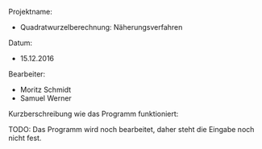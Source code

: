﻿Projektname:
- Quadratwurzelberechnung: Näherungsverfahren

Datum:
- 15.12.2016

Bearbeiter:
- Moritz Schmidt
- Samuel Werner

Kurzberschreibung wie das Programm funktioniert:

TODO: Das Programm wird noch bearbeitet, daher steht die Eingabe noch nicht fest.